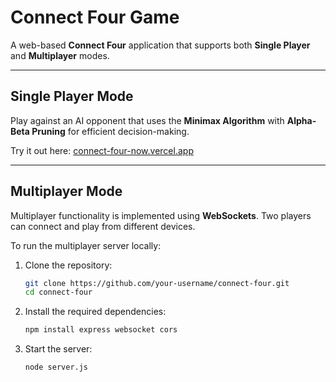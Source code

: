 # Connect Four Game

A web-based **Connect Four** application that supports both **Single Player** and **Multiplayer** modes.

---

## Single Player Mode

Play against an AI opponent that uses the **Minimax Algorithm** with **Alpha-Beta Pruning** for efficient decision-making.

Try it out here: [connect-four-now.vercel.app](https://connect-four-now.vercel.app/)

---

## Multiplayer Mode

Multiplayer functionality is implemented using **WebSockets**. Two players can connect and play from different devices.

To run the multiplayer server locally:

1. Clone the repository:
   ```bash
   git clone https://github.com/your-username/connect-four.git
   cd connect-four
   ```

2. Install the required dependencies:
   ```bash
   npm install express websocket cors
   ```

3. Start the server:
   ```bash
   node server.js
   ```
